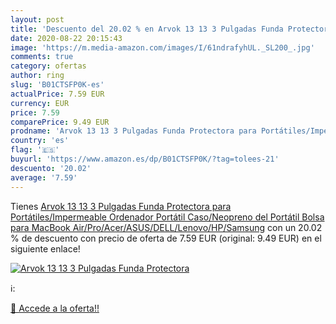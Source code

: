 ```yaml
---
layout: post
title: 'Descuento del 20.02 % en Arvok 13 13 3 Pulgadas Funda Protectora '
date: 2020-08-22 20:15:43
image: 'https://m.media-amazon.com/images/I/61ndrafyhUL._SL200_.jpg'
comments: true
category: ofertas
author: ring
slug: 'B01CTSFP0K-es'
actualPrice: 7.59 EUR
currency: EUR
price: 7.59
comparePrice: 9.49 EUR
prodname: 'Arvok 13 13 3 Pulgadas Funda Protectora para Portátiles/Impermeable Ordenador Portátil Caso/Neopreno del Portátil Bolsa para MacBook Air/Pro/Acer/ASUS/DELL/Lenovo/HP/Samsung'
country: 'es'
flag: '🇪🇸'
buyurl: 'https://www.amazon.es/dp/B01CTSFP0K/?tag=tolees-21'
descuento: '20.02'
average: '7.59'
---
```


Tienes [Arvok 13 13 3 Pulgadas Funda Protectora para Portátiles/Impermeable Ordenador Portátil Caso/Neopreno del Portátil Bolsa para MacBook Air/Pro/Acer/ASUS/DELL/Lenovo/HP/Samsung](https://www.amazon.es/dp/B01CTSFP0K/?tag=tolees-21) con un 20.02 % de descuento con precio de oferta de 7.59 EUR (original: 9.49 EUR) en el siguiente enlace!

[![Arvok 13 13 3 Pulgadas Funda Protectora ](https://m.media-amazon.com/images/I/61ndrafyhUL._SL200_.jpg)](https://www.amazon.es/dp/B01CTSFP0K/?tag=tolees-21)

ℹ️:


[🛒 Accede a la oferta!!](https://www.amazon.es/dp/B01CTSFP0K/?tag=tolees-21)
